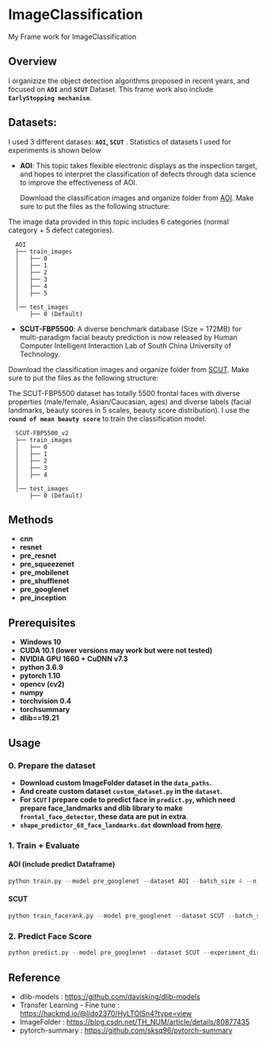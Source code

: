 # ImageClassification
My Frame work for ImageClassification 
## Overview
I organizize the object detection algorithms proposed in recent years, and focused on **`AOI`** and **`SCUT`** Dataset.
This frame work also include **`EarlyStopping mechanism`**.


## Datasets:

I used 3 different datases: **`AOI`, `SCUT`** . Statistics of datasets I used for experiments is shown below

- **AOI**:
This topic takes flexible electronic displays as the inspection target, and hopes to interpret the classification of defects through data science to improve the effectiveness of AOI.

  Download the classification images and organize folder from [AOI](https://aidea-web.tw/topic/252eb73e-78d0-4024-8937-40ed20187fd8). Make sure to put the files as the following structure:
  
The image data provided in this topic includes 6 categories (normal category + 5 defect categories).

```
  AOI
  ├── train_images
  │   ├── 0
  │   ├── 1
  │   ├── 2  
  │   ├── 3 
  │   ├── 4 
  │   ├── 5 
  │     
  │── test_images
      ├── 0 (Default)
```
- **SCUT-FBP5500**:
A diverse benchmark database (Size = 172MB) for multi-paradigm facial beauty prediction is now released by Human Computer Intelligent Interaction Lab of South China University of Technology.

Download the classification images and organize folder from [SCUT](https://drive.google.com/open?id=1w0TorBfTIqbquQVd6k3h_77ypnrvfGwf). Make sure to put the files as the following structure:
  
The SCUT-FBP5500 dataset has totally 5500 frontal faces with diverse properties (male/female, Asian/Caucasian, ages) and diverse labels (facial landmarks, beauty scores in 5 scales, beauty score distribution).
I use the **`round of mean beauty score`** to train the classification model.

```
  SCUT-FBP5500_v2
  ├── train_images
  │   ├── 0
  │   ├── 1
  │   ├── 2  
  │   ├── 3 
  │   ├── 4 
  │     
  │── test_images
      ├── 0 (Default)
```

## Methods
- **cnn**
- **resnet**
- **pre_resnet**
- **pre_squeezenet**
- **pre_mobilenet**
- **pre_shufflenet**
- **pre_googlenet**
- **pre_inception**

## Prerequisites
* **Windows 10**
* **CUDA 10.1 (lower versions may work but were not tested)**
* **NVIDIA GPU 1660 + CuDNN v7.3**
* **python 3.6.9**
* **pytorch 1.10**
* **opencv (cv2)**
* **numpy**
* **torchvision 0.4**
* **torchsummary**
* **dlib==19.21**

## Usage
### 0. Prepare the dataset
* **Download custom ImageFolder dataset in the  `data_paths`.** 
* **And create custom dataset `custom_dataset.py` in the `dataset`.**
* **For `SCUT` I prepare code to predict face in `predict.py`, which need prepare face_landmarks and dlib library to make `frontal_face_detector`, these data are put in extra**.
* **`shape_predictor_68_face_landmarks.dat` download from [here](https://github.com/davisking/dlib-models/blob/master/shape_predictor_68_face_landmarks.dat.bz2)**.

### 1. Train + Evaluate
#### AOI (include predict Dataframe)
```python
python train.py --model pre_googlenet --dataset AOI --batch_size 4 --n_gpu 1
```

#### SCUT
```python
python train_facerank.py --model pre_googlenet --dataset SCUT --batch_size 4 --n_gpu 1
```

### 2. Predict Face Score
```python
python predict.py --model pre_googlenet --dataset SCUT --experiment_dir "run\AOI\pre_googlenet\experiment_2"
```

## Reference
- dlib-models : https://github.com/davisking/dlib-models
- Transfer Learning - Fine tune : https://hackmd.io/@lido2370/HyLTOlSn4?type=view
- ImageFolder : https://blog.csdn.net/TH_NUM/article/details/80877435
- pytorch-summary : https://github.com/sksq96/pytorch-summary
